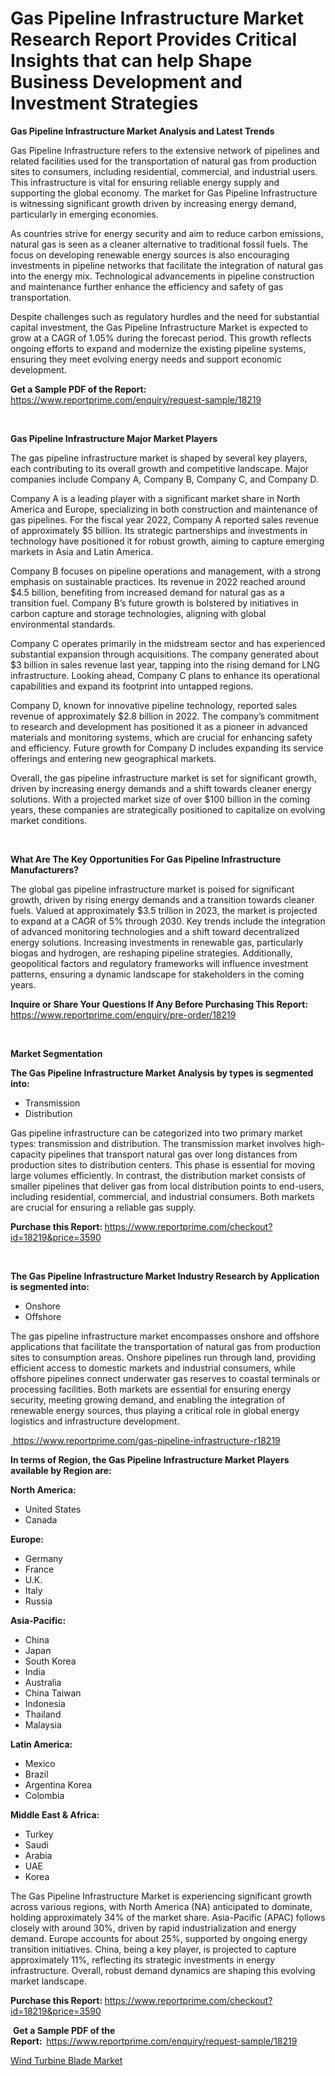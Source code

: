 <p><h1>Gas Pipeline Infrastructure Market Research Report Provides Critical Insights that can help Shape Business Development and Investment Strategies</h1></p><p><strong>Gas Pipeline Infrastructure Market Analysis and Latest Trends</strong></p>
<p><p>Gas Pipeline Infrastructure refers to the extensive network of pipelines and related facilities used for the transportation of natural gas from production sites to consumers, including residential, commercial, and industrial users. This infrastructure is vital for ensuring reliable energy supply and supporting the global economy. The market for Gas Pipeline Infrastructure is witnessing significant growth driven by increasing energy demand, particularly in emerging economies. </p><p>As countries strive for energy security and aim to reduce carbon emissions, natural gas is seen as a cleaner alternative to traditional fossil fuels. The focus on developing renewable energy sources is also encouraging investments in pipeline networks that facilitate the integration of natural gas into the energy mix. Technological advancements in pipeline construction and maintenance further enhance the efficiency and safety of gas transportation. </p><p>Despite challenges such as regulatory hurdles and the need for substantial capital investment, the Gas Pipeline Infrastructure Market is expected to grow at a CAGR of 1.05% during the forecast period. This growth reflects ongoing efforts to expand and modernize the existing pipeline systems, ensuring they meet evolving energy needs and support economic development.</p></p>
<p><strong>Get a Sample PDF of the Report:&nbsp;</strong> <a href="https://www.reportprime.com/enquiry/request-sample/18219?utm_campaign=2580&utm_medium=2&utm_source=Github&utm_content=ia&utm_term=19032025&utm_id=gas-pipeline-infrastructure">https://www.reportprime.com/enquiry/request-sample/18219</a></p>
<p>&nbsp;</p>
<p><strong>Gas Pipeline Infrastructure Major Market Players</strong></p>
<p><p>The gas pipeline infrastructure market is shaped by several key players, each contributing to its overall growth and competitive landscape. Major companies include Company A, Company B, Company C, and Company D. </p><p>Company A is a leading player with a significant market share in North America and Europe, specializing in both construction and maintenance of gas pipelines. For the fiscal year 2022, Company A reported sales revenue of approximately $5 billion. Its strategic partnerships and investments in technology have positioned it for robust growth, aiming to capture emerging markets in Asia and Latin America.</p><p>Company B focuses on pipeline operations and management, with a strong emphasis on sustainable practices. Its revenue in 2022 reached around $4.5 billion, benefiting from increased demand for natural gas as a transition fuel. Company B’s future growth is bolstered by initiatives in carbon capture and storage technologies, aligning with global environmental standards.</p><p>Company C operates primarily in the midstream sector and has experienced substantial expansion through acquisitions. The company generated about $3 billion in sales revenue last year, tapping into the rising demand for LNG infrastructure. Looking ahead, Company C plans to enhance its operational capabilities and expand its footprint into untapped regions.</p><p>Company D, known for innovative pipeline technology, reported sales revenue of approximately $2.8 billion in 2022. The company’s commitment to research and development has positioned it as a pioneer in advanced materials and monitoring systems, which are crucial for enhancing safety and efficiency. Future growth for Company D includes expanding its service offerings and entering new geographical markets.</p><p>Overall, the gas pipeline infrastructure market is set for significant growth, driven by increasing energy demands and a shift towards cleaner energy solutions. With a projected market size of over $100 billion in the coming years, these companies are strategically positioned to capitalize on evolving market conditions.</p></p>
<p>&nbsp;</p>
<p><strong>What Are The Key Opportunities For Gas Pipeline Infrastructure Manufacturers?</strong></p>
<p><p>The global gas pipeline infrastructure market is poised for significant growth, driven by rising energy demands and a transition towards cleaner fuels. Valued at approximately $3.5 trillion in 2023, the market is projected to expand at a CAGR of 5% through 2030. Key trends include the integration of advanced monitoring technologies and a shift toward decentralized energy solutions. Increasing investments in renewable gas, particularly biogas and hydrogen, are reshaping pipeline strategies. Additionally, geopolitical factors and regulatory frameworks will influence investment patterns, ensuring a dynamic landscape for stakeholders in the coming years.</p></p>
<p><strong>Inquire or Share Your Questions If Any Before Purchasing This Report:</strong> <a href="https://www.reportprime.com/enquiry/pre-order/18219?utm_campaign=2580&utm_medium=2&utm_source=Github&utm_content=ia&utm_term=19032025&utm_id=gas-pipeline-infrastructure">https://www.reportprime.com/enquiry/pre-order/18219</a></p>
<p>&nbsp;</p>
<p><strong>Market Segmentation</strong></p>
<p><strong>The Gas Pipeline Infrastructure Market Analysis by types is segmented into:</strong></p>
<p><ul><li>Transmission</li><li>Distribution</li></ul></p>
<p><p>Gas pipeline infrastructure can be categorized into two primary market types: transmission and distribution. The transmission market involves high-capacity pipelines that transport natural gas over long distances from production sites to distribution centers. This phase is essential for moving large volumes efficiently. In contrast, the distribution market consists of smaller pipelines that deliver gas from local distribution points to end-users, including residential, commercial, and industrial consumers. Both markets are crucial for ensuring a reliable gas supply.</p></p>
<p><strong>Purchase this Report:&nbsp;</strong><a href="https://www.reportprime.com/checkout?id=18219&price=3590&utm_campaign=2580&utm_medium=2&utm_source=Github&utm_content=ia&utm_term=19032025&utm_id=gas-pipeline-infrastructure">https://www.reportprime.com/checkout?id=18219&price=3590</a></p>
<p>&nbsp;</p>
<p><strong>The Gas Pipeline Infrastructure Market Industry Research by Application is segmented into:</strong></p>
<p><ul><li>Onshore</li><li>Offshore</li></ul></p>
<p><p>The gas pipeline infrastructure market encompasses onshore and offshore applications that facilitate the transportation of natural gas from production sites to consumption areas. Onshore pipelines run through land, providing efficient access to domestic markets and industrial consumers, while offshore pipelines connect underwater gas reserves to coastal terminals or processing facilities. Both markets are essential for ensuring energy security, meeting growing demand, and enabling the integration of renewable energy sources, thus playing a critical role in global energy logistics and infrastructure development.</p></p>
<p><a href="https://www.reportprime.com/gas-pipeline-infrastructure-r18219?utm_campaign=2580&utm_medium=2&utm_source=Github&utm_content=ia&utm_term=19032025&utm_id=gas-pipeline-infrastructure">&nbsp;https://www.reportprime.com/gas-pipeline-infrastructure-r18219</a></p>
<p><strong>In terms of Region, the Gas Pipeline Infrastructure Market Players available by Region are:</strong></p>
<p>
    <p> <strong> North America: </strong>
        <ul>
            <li>United States</li>
            <li>Canada</li>
        </ul>
        </p> 
    <p> <strong> Europe: </strong>
        <ul>
            <li>Germany</li>
            <li>France</li>
            <li>U.K.</li>
            <li>Italy</li>
            <li>Russia</li>
        </ul>
        </p> 
    <p> <strong> Asia-Pacific: </strong>
        <ul>
            <li>China</li>
            <li>Japan</li>
            <li>South Korea</li>
            <li>India</li>
            <li>Australia</li>
            <li>China Taiwan</li>
            <li>Indonesia</li>
            <li>Thailand</li>
            <li>Malaysia</li>
        </ul>
        </p> 
    <p> <strong> Latin America: </strong>
        <ul>
            <li>Mexico</li>
            <li>Brazil</li>
            <li>Argentina Korea</li>
            <li>Colombia</li>
        </ul>
        </p> 
    <p> <strong> Middle East & Africa: </strong>
        <ul>
            <li>Turkey</li>
            <li>Saudi</li>
            <li>Arabia</li>
            <li>UAE</li>
            <li>Korea</li>
        </ul>
    </p>
    </p>
<p><p>The Gas Pipeline Infrastructure Market is experiencing significant growth across various regions, with North America (NA) anticipated to dominate, holding approximately 34% of the market share. Asia-Pacific (APAC) follows closely with around 30%, driven by rapid industrialization and energy demand. Europe accounts for about 25%, supported by ongoing energy transition initiatives. China, being a key player, is projected to capture approximately 11%, reflecting its strategic investments in energy infrastructure. Overall, robust demand dynamics are shaping this evolving market landscape.</p></p>
<p><strong>Purchase this Report: </strong><a href="https://www.reportprime.com/checkout?id=18219&price=3590&utm_campaign=2580&utm_medium=2&utm_source=Github&utm_content=ia&utm_term=19032025&utm_id=gas-pipeline-infrastructure">https://www.reportprime.com/checkout?id=18219&price=3590</a></p>
<p>&nbsp;<strong>Get a Sample PDF of the Report:&nbsp;&nbsp;</strong><a href="https://www.reportprime.com/enquiry/request-sample/18219?utm_campaign=2580&utm_medium=2&utm_source=Github&utm_content=ia&utm_term=19032025&utm_id=gas-pipeline-infrastructure">https://www.reportprime.com/enquiry/request-sample/18219</a></p>
<p><strong></strong></p>
<p><p><a href="https://github.com/chungwimbu4/Market-Research-Report-List-1/blob/main/wind-turbine-blade-market.md?utm_campaign=2580&utm_medium=2&utm_source=Github&utm_content=ia&utm_term=19032025&utm_id=gas-pipeline-infrastructure">Wind Turbine Blade Market</a></p></p>